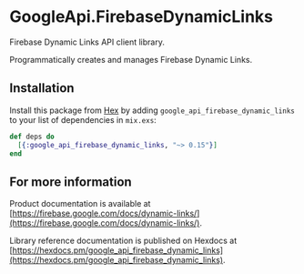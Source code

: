# GoogleApi.FirebaseDynamicLinks

Firebase Dynamic Links API client library.

Programmatically creates and manages Firebase Dynamic Links.

## Installation

Install this package from [Hex](https://hex.pm) by adding
`google_api_firebase_dynamic_links` to your list of dependencies in `mix.exs`:

```elixir
def deps do
  [{:google_api_firebase_dynamic_links, "~> 0.15"}]
end
```

## For more information

Product documentation is available at [https://firebase.google.com/docs/dynamic-links/](https://firebase.google.com/docs/dynamic-links/).

Library reference documentation is published on Hexdocs at
[https://hexdocs.pm/google_api_firebase_dynamic_links](https://hexdocs.pm/google_api_firebase_dynamic_links).
